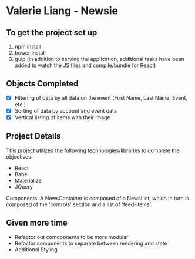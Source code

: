 # Valerie Liang - Newsie

## To get the project set up
1. npm install
2. bower install
3. gulp (in addition to serving the application, additional tasks have been added to watch the JS files and compile/bundle for React)

## Objects Completed
- [x] Filtering of data by all data on the event (First Name, Last Name, Event, etc.) 
- [x] Sorting of data by account and event data
- [x] Vertical listing of items with their image

## Project Details
This project utilized the following technologies/libraries to complete the objectives:
- React
- Babel
- Materialize
- JQuery

Components: A NewsContainer is composed of a NewsList, which in turn is composed of the 'controls' section and a list of 'feed-items'.

## Given more time
- Refactor out comoponents to be more modular
- Refactor components to separate between rendering and state
- Additional Styling